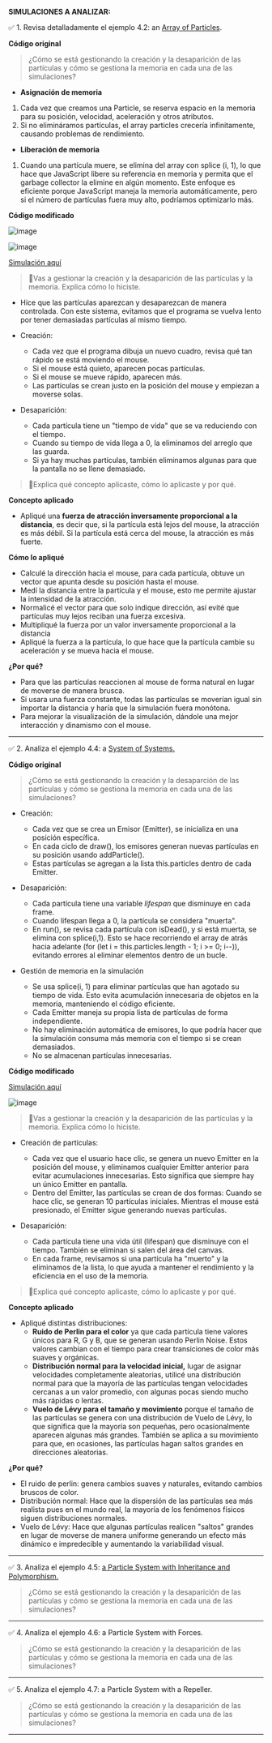 **SIMULACIONES A ANALIZAR:**

✅ 1. Revisa detalladamente el ejemplo 4.2: an [Array of Particles](https://natureofcode.com/particles/#example-42-an-array-of-particles).

**Código original**

> ¿Cómo se está gestionando la creación y la desaparición de las partículas y cómo se gestiona la memoria en cada una de las simulaciones?

* **Asignación de memoria**

1. Cada vez que creamos una Particle, se reserva espacio en la memoria para su posición, velocidad, aceleración y otros atributos.
2. Si no elimináramos partículas, el array particles crecería infinitamente, causando problemas de rendimiento.

* **Liberación de memoria**
1. Cuando una partícula muere, se elimina del array con splice (i, 1), lo que hace que JavaScript libere su referencia en memoria y permita que el garbage collector la elimine en algún momento. Este enfoque es eficiente porque JavaScript maneja la memoria automáticamente, pero si el número de partículas fuera muy alto, podríamos optimizarlo más.

**Código modificado**

![image](https://github.com/user-attachments/assets/bf789bde-02f1-4354-90bd-2d7b5c9e6f18)

![image](https://github.com/user-attachments/assets/4a0d0951-2e23-4567-9972-ef2786ccd7a6)

[Simulación aquí](https://editor.p5js.org/WatermelonSuggar/sketches/xASgHG0km)

> 🌳Vas a gestionar la creación y la desaparición de las partículas y la memoria. Explica cómo lo hiciste.

* Hice que las partículas aparezcan y desaparezcan de manera controlada. Con este sistema, evitamos que el programa se vuelva lento por tener demasiadas partículas al mismo tiempo.

* Creación:
  * Cada vez que el programa dibuja un nuevo cuadro, revisa qué tan rápido se está moviendo el mouse.
  * Si el mouse está quieto, aparecen pocas partículas.
  * Si el mouse se mueve rápido, aparecen más.
  * Las partículas se crean justo en la posición del mouse y empiezan a moverse solas.

* Desaparición:
  * Cada partícula tiene un "tiempo de vida" que se va reduciendo con el tiempo.
  * Cuando su tiempo de vida llega a 0, la eliminamos del arreglo que las guarda.
  * Si ya hay muchas partículas, también eliminamos algunas para que la pantalla no se llene demasiado.

> 🌳Explica qué concepto aplicaste, cómo lo aplicaste y por qué.

**Concepto aplicado**
*  Apliqué una **fuerza de atracción inversamente proporcional a la distancia**, es decir que, si la partícula está lejos del mouse, la atracción es más débil. Si la partícula está cerca del mouse, la atracción es más fuerte.

**Cómo lo apliqué**

* Calculé la dirección hacia el mouse, para cada partícula, obtuve un vector que apunta desde su posición hasta el mouse.
* Medí la distancia entre la partícula y el mouse, esto me permite ajustar la intensidad de la atracción.
* Normalicé el vector para que solo indique dirección, así evité que partículas muy lejos reciban una fuerza excesiva.
* Multipliqué la fuerza por un valor inversamente proporcional a la distancia
* Apliqué la fuerza a la partícula, lo que hace que la partícula cambie su aceleración y se mueva hacia el mouse.


**¿Por qué?**

*  Para que las partículas reaccionen al mouse de forma natural en lugar de moverse de manera brusca.
*  Si usara una fuerza constante, todas las partículas se moverían igual sin importar la distancia y haría que la simulación fuera monótona.
*  Para mejorar la visualización de la simulación, dándole una mejor interacción y dinamismo con el mouse.

_________________________________________________________________________________


✅ 2. Analiza el ejemplo 4.4: a [System of Systems.](https://natureofcode.com/particles/#example-44-a-system-of-systems)

**Código original**

> ¿Cómo se está gestionando la creación y la desaparción de las partículas y cómo se gestiona la memoria en cada una de las simulaciones?

* Creación:
  * Cada vez que se crea un Emisor (Emitter), se inicializa en una posición específica.
  * En cada ciclo de draw(), los emisores generan nuevas partículas en su posición usando addParticle().
  * Estas partículas se agregan a la lista this.particles dentro de cada Emitter.

* Desaparición:
  * Cada partícula tiene una variable _lifespan_ que disminuye en cada frame.
  * Cuando lifespan llega a 0, la partícula se considera "muerta".
  * En run(), se revisa cada partícula con isDead(), y si está muerta, se elimina con splice(i,1). Esto se hace recorriendo el array de atrás hacia adelante (for (let i = this.particles.length - 1; i >= 0; i--)), evitando errores al eliminar elementos dentro de un bucle.

* Gestión de memoria en la simulación
  * Se usa splice(i, 1) para eliminar partículas que han agotado su tiempo de vida. Esto evita acumulación innecesaria de objetos en la memoria, manteniendo el código eficiente.
  * Cada Emitter maneja su propia lista de partículas de forma independiente.
  * No hay eliminación automática de emisores, lo que podría hacer que la simulación consuma más memoria con el tiempo si se crean demasiados.
  * No se almacenan partículas innecesarias.

**Código modificado**

[Simulación aquí](https://editor.p5js.org/WatermelonSuggar/sketches/SgkKsbJCe)

![image](https://github.com/user-attachments/assets/b14fd425-7502-4c00-b33e-dd7da52ac494)


> 🌳Vas a gestionar la creación y la desaparición de las partículas y la memoria. Explica cómo lo hiciste.

* Creación de partículas:
  * Cada vez que el usuario hace clic, se genera un nuevo Emitter en la posición del mouse, y eliminamos cualquier Emitter anterior para evitar acumulaciones innecesarias. Esto significa que siempre hay un único Emitter en pantalla.
  * Dentro del Emitter, las partículas se crean de dos formas: Cuando se hace clic, se generan 10 partículas iniciales. Mientras el mouse está presionado, el Emitter sigue generando nuevas partículas.

* Desaparición:
  * Cada partícula tiene una vida útil (lifespan) que disminuye con el tiempo. También se eliminan si salen del área del canvas.
  * En cada frame, revisamos si una partícula ha "muerto" y la eliminamos de la lista, lo que ayuda a mantener el rendimiento y la eficiencia en el uso de la memoria.

> 🌳Explica qué concepto aplicaste, cómo lo aplicaste y por qué.

**Concepto aplicado**
*  Apliqué distintas distribuciones:
    *  **Ruido de Perlin para el color** ya que cada partícula tiene valores únicos para R, G y B, que se generan usando Perlin Noise. Estos valores cambian con el tiempo para crear transiciones de color más suaves y orgánicas.
    *  **Distribución normal para la velocidad inicial,**  lugar de asignar velocidades completamente aleatorias, utilicé una distribución normal para que la mayoría de las partículas tengan velocidades cercanas a un valor promedio, con algunas pocas siendo mucho más rápidas o lentas.
    *  **Vuelo de Lévy para el tamaño y movimiento** porque el tamaño de las partículas se genera con una distribución de Vuelo de Lévy, lo que significa que la mayoría son pequeñas, pero ocasionalmente aparecen algunas más grandes. También se aplica a su movimiento para que, en ocasiones, las partículas hagan saltos grandes en direcciones aleatorias.
 

**¿Por qué?**

* El ruido de perlin: genera cambios suaves y naturales, evitando cambios bruscos de color.
* Distribución normal: Hace que la dispersión de las partículas sea más realista pues en el mundo real, la mayoría de los fenómenos físicos siguen distribuciones normales.
* Vuelo de Lévy: Hace que algunas partículas realicen "saltos" grandes en lugar de moverse de manera uniforme generando un efecto más dinámico e impredecible y aumentando la variabilidad visual.

______________________________________________________________________________________________________________________________________

✅ 3. Analiza el ejemplo 4.5: [a Particle System with Inheritance and Polymorphism.](https://natureofcode.com/particles/#example-45-a-particle-system-with-inheritance-and-polymorphism)

> ¿Cómo se está gestionando la creación y la desaparición de las partículas y cómo se gestiona la memoria en cada una de las simulaciones?

______________________________________________________________________________________________________________________________________

✅ 4. Analiza el ejemplo 4.6: a Particle System with Forces.

> ¿Cómo se está gestionando la creación y la desaparición de las partículas y cómo se gestiona la memoria en cada una de las simulaciones?

______________________________________________________________________________________________________________________________________

✅ 5. Analiza el ejemplo 4.7: a Particle System with a Repeller.

> ¿Cómo se está gestionando la creación y la desaparición de las partículas y cómo se gestiona la memoria en cada una de las simulaciones?

_____________________________________________________________________________________________________________________________________
